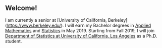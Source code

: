 ## Welcome!

I am currently a senior at [University of California, Berkeley] (https://www.berkeley.edu/). I will earn my Bachelor degrees in [Applied Mathematics](https://math.berkeley.edu/) and [Statistics](http://statistics.berkeley.edu/) in May 2019. 
Starting from Fall 2019, I will join [Department of Statistics at University of California, Los Angeles](http://statistics.ucla.edu/) as a Ph.D. student.
